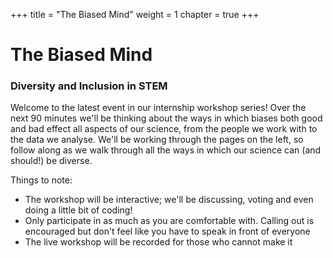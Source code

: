 +++
title = "The Biased Mind"
weight = 1
chapter = true
+++

# The Biased Mind
### Diversity and Inclusion in STEM

Welcome to the latest event in our internship workshop series! Over the next 90 minutes we'll be thinking about the ways in which  biases both good and bad effect all aspects of our science, from the people we work with to the data we analyse. We'll be working through the pages on the left, so follow along as we walk through all the ways in which our science can (and should!) be diverse.

Things to note:
* The workshop will be interactive; we'll be discussing, voting and even doing a little bit of coding!
* Only participate in as much as you are comfortable with. Calling out is encouraged but don't feel like you have to speak in front of everyone
* The live workshop will be recorded for those who cannot make it

